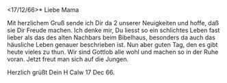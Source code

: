  <17/12/66>*
Liebe Mama

Mit herzlichem Gruß sende ich Dir da 2 unserer Neuigkeiten und hoffe, daß sie Dir Freude machen. Ich denke mir, Du liesst so ein schlichtes Leben fast lieber als das des alten Nachbars beim Bibelhaus, besonders da auch das häusliche Leben genauer beschrieben ist. Nun aber guten Tag, den es gibt heute vieles zu thun. Wir sind Gottlob alle wohl und machen so in der Ruhe voran. Jetzt freut man sich auf die Jungen.

 Herzlich grüßt Dein H
Calw 17 Dec 66.
